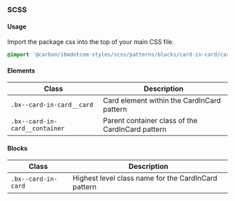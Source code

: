 ### SCSS

#### Usage

Import the package css into the top of your main CSS file.

```css
@import '@carbon/ibmdotcom-styles/scss/patterns/blocks/card-in-card/card-in-card';
```

#### Elements

| Class                          | Description                                      |
| ------------------------------ | ------------------------------------------------ |
| `.bx--card-in-card__card`      | Card element within the CardInCard pattern       |
| `.bx--card-in-card__container` | Parent container class of the CardInCard pattern |

#### Blocks

| Class               | Description                                         |
| ------------------- | --------------------------------------------------- |
| `.bx--card-in-card` | Highest level class name for the CardInCard pattern |
